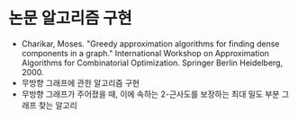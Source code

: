 # 논문 알고리즘 구현
- Charikar, Moses. "Greedy approximation algorithms for finding dense components in a graph." International Workshop on Approximation Algorithms for Combinatorial Optimization. Springer Berlin Heidelberg, 2000.
- 무방향 그래프에 관한 알고리즘 구현
- 무방향 그래프가 주어졌을 때, 이에 속하는 2-근사도를 보장하는 최대 밀도 부분 그래프 찾는 알고리
